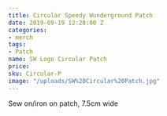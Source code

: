 ```yaml
---
title: Circular Speedy Wunderground Patch
date: 2019-09-19 12:28:00 Z
categories:
- merch
tags:
- Patch
name: SW Logo Circular Patch
price:
sku: Circular-P
image: "/uploads/SW%20Circular%20Patch.jpg"
---
```


Sew on/iron on patch, 7.5cm wide